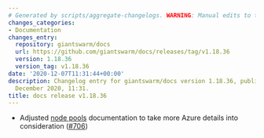 ```yaml
---
# Generated by scripts/aggregate-changelogs. WARNING: Manual edits to this files will be overwritten.
changes_categories:
- Documentation
changes_entry:
  repository: giantswarm/docs
  url: https://github.com/giantswarm/docs/releases/tag/v1.18.36
  version: 1.18.36
  version_tag: v1.18.36
date: '2020-12-07T11:31:44+00:00'
description: Changelog entry for giantswarm/docs version 1.18.36, published on 07
  December 2020, 11:31.
title: docs release v1.18.36
---
```


- Adjusted [node pools](https://docs.giantswarm.io/basics/nodepools/) documentation to take more Azure details into consideration ([#706](https://github.com/giantswarm/docs/pull/706))
